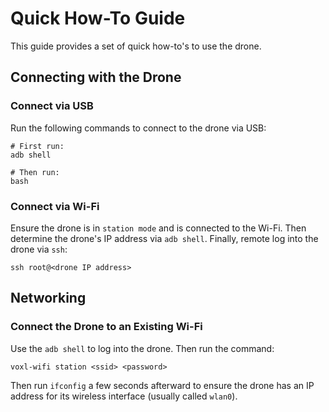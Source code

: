 Quick How-To Guide
===

This guide provides a set of quick how-to's to use the drone.

## Connecting with the Drone

### Connect via USB

Run the following commands to connect to the drone via USB:
```
# First run:
adb shell

# Then run:
bash
```

### Connect via Wi-Fi

Ensure the drone is in `station mode` and is connected to the Wi-Fi. Then determine the drone's IP address via `adb shell`. Finally, remote log into the drone via `ssh`:
```
ssh root@<drone IP address>
```

## Networking

### Connect the Drone to an Existing Wi-Fi

Use the `adb shell` to log into the drone. Then run the command:
```
voxl-wifi station <ssid> <password>
```
Then run `ifconfig` a few seconds afterward to ensure the drone has an IP address for its wireless interface (usually called `wlan0`).